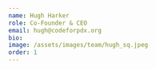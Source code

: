 ```yaml
---
name: Hugh Harker
role: Co-Founder & CEO
email: hugh@codeforpdx.org
bio:
image: /assets/images/team/hugh_sq.jpeg
order: 1
---
```

